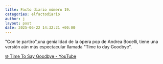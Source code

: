 ```yaml
---
title: Facto diario número 19.
categories: elfactodiario
author: j
layout: post
date: 2025-06-22 14:32:21 +00:00
---
```

"Con te partiro",una genialidad de la ópera pop de Andrea Bocelli, tiene una versión aún más espectacular llamada "Time to day Goodbye".

[🌐 Time To Say Goodbye - YouTube](https://youtu.be/9N8MpjTm534?si=s8JQ3lUpCYoplJ2N)
